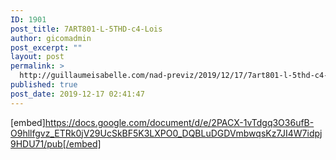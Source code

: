 ```yaml
---
ID: 1901
post_title: 7ART801-L-5THD-c4-Lois
author: gicomadmin
post_excerpt: ""
layout: post
permalink: >
  http://guillaumeisabelle.com/nad-previz/2019/12/17/7art801-l-5thd-c4-lois/
published: true
post_date: 2019-12-17 02:41:47
---
```

[embed]https://docs.google.com/document/d/e/2PACX-1vTdgq3O36ufB-O9hllfgvz_ETRk0jV29UcSkBF5K3LXPO0_DQBLuDGDVmbwqsKz7JI4W7idpj9HDU71/pub[/embed]